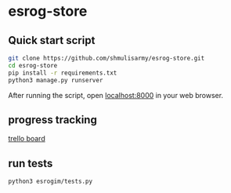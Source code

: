 # esrog-store
## Quick start script

```bash
git clone https://github.com/shmulisarmy/esrog-store.git
cd esrog-store
pip install -r requirements.txt
python3 manage.py runserver 
```

After running the script, open [localhost:8000](http://localhost:8000) in your web browser.

## progress tracking

[trello board](https://trello.com/b/LZW2xqsg/website)

## run tests
```sh
python3 esrogim/tests.py
```